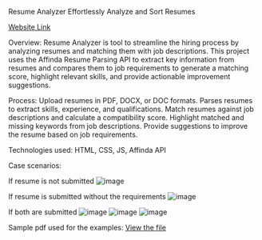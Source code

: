 Resume Analyzer
Effortlessly Analyze and Sort Resumes

[Website Link](https://arnav-yadav.github.io/Resume/)

Overview:
Resume Analyzer is tool to streamline the hiring process by analyzing resumes and matching them with job descriptions.
This project uses the Affinda Resume Parsing API to extract key information from resumes and compares them to job requirements to generate a matching score, highlight relevant skills, and provide actionable improvement suggestions.

Process:
Upload resumes in PDF, DOCX, or DOC formats.
Parses resumes to extract skills, experience, and qualifications.
Match resumes against job descriptions and calculate a compatibility score.
Highlight matched and missing keywords from job descriptions.
Provide suggestions to improve the resume based on job requirements.

Technologies used:
HTML, CSS, JS, Affinda API

Case scenarios:

If resume is not submitted
![image](https://github.com/user-attachments/assets/040e9345-6f59-4049-a9c4-539bdc158ea4)


If resume is submitted without the requirements
![image](https://github.com/user-attachments/assets/13698f0d-5e93-4b79-9abd-2d9514f092ff)

If both are submitted
![image](https://github.com/user-attachments/assets/52099acd-efeb-475b-963c-d05e9380bd5c)
![image](https://github.com/user-attachments/assets/2f42fedf-4e07-4762-88b1-a7555e307463)
![image](https://github.com/user-attachments/assets/7c323e6c-725d-45ac-a755-19732593edb6)


Sample pdf used for the examples:
[View the file](https://drive.google.com/file/d/1XABzWobAhUxoiUcF0Am3_hMy7I6s6Ll-/view?usp=sharing)


